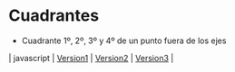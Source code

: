 # Cuadrantes

* Cuadrante 1º, 2º, 3º y 4º de un punto fuera de los ejes

|
javascript
|
[Version1](https://github.com/USantaTecla-coordinate/javascript/blob/master/funciones/cuadrantes.%20Version1/Cuadrantes.%20Version1.js)
|
[Version2](https://github.com/USantaTecla-coordinate/javascript/blob/master/funciones/cuadrantes.%20Version2/Cuadrantes.%20Version2.js)
|
[Version3](https://github.com/USantaTecla-coordinate/javascript/blob/master/funciones/cuadrantes.%20Version3/Cuadrantes.%20Version3.js)
|

